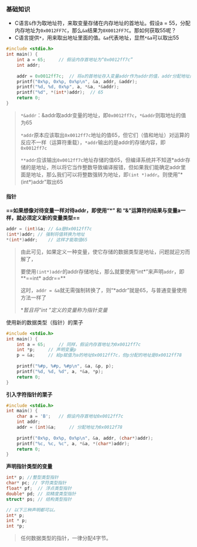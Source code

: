 ### 基础知识

+ C语言`&`作为取地址符，来取变量存储在内存地址的首地址。假设a = 55，分配内存地址为`0x0012FF7C`，那么`&a`结果为`0X0012FF7C`。那如何获取55呢？
+ C语言提供`*`，用来取出地址里面的值。`&a`代表地址，显然`*&a`可以取出55

``` c
#include <stdio.h>
int main() {
    int a = 65;		// 假设内存首地址为“0x0012ff7c”
    int addr;
    
    addr = 0x0012ff7c;	// 将a的首地址存入变量addr作为addr的值，addr分配地址应该是0x001277f8
    printf("0x%p, 0x%p, 0x%p\n", &a, addr, &addr);
    printf("%d, %d, 0x%p", a, *&a, *&addr);
    printf("%d", *(int*)addr);	// 65
    return 0;
}
```

> `*&addr`：&addr取addr变量的地址，即`0x0012ff7c`，`*&addr`则取地址的值为65
>
> `*addr`原本应该取出`0x0012ff7c`地址的值65，但它们（值和地址）对运算的反应不一样（运算符重载），`*addr`输出的是addr的存储内容，即`0x0012ff7c`
>
> `**addr`应该输出`0x0012ff7c`地址存储的值65，但编译系统并不知道*addr存储的是地址，所以将它当作整数导致编译报错，但如果我们能确定addr里面是地址，那么我们可以将整数强转为地址，即`(int *)addr`。则使用"\*(int\*)addr"取出65



#### 指针

**==如果想像对待变量一样对待addr，即使用“*” 和 “&”运算符的结果与变量a一样，就必须定义新的变量类型==**

``` c
addr = (int)&a;	// &a是0x0012ff7c
(int*)addr;	// 强制将值转换为地址
*(int*)addr;	// 这样才能取值65
```

> 由此可见，如果定义一种变量，使它存储的数据类型是地址，问题就迎刃而解了，
>
> 要使用`(int*)addr`的addr存储地址，那么就要使用“int*”来声明`addr`，即**==int\* addr==**
>
> 这时，`addr = &a`就无需强制转换了，则“*addr”就是65，与普通变量使用方法一样了
>
> **暂且将“int *”定义的变量称为指针变量**



使用新的数据类型（指针）的栗子

``` c
#include <stdio.h>
int main() {
    int a = 65;		// 同样，假设内存首地址为0x0012ff7c
    int *p;		// 声明变量p
    p = &a;		// 給p赋值为a的地址0x0012ff7c，但p分配的地址是0x0012ff78
    
    printf("%#p, %#p, %#p\n", &a, &p, p);
    printf("%d, %d, %d", a, *&a, *p);
    return 0;
}
```

**引入字符指针的栗子**

``` c
#include <stdio.h>
int main() {
    char a = 'B';	// 假设内存首地址0x0012ff7c
    int addr;
    addr = (int)&a;		// 分配地址为0x0012f78
    
    printf("0x%p, 0x%p, 0x%p\n", &a, addr, (char*)addr);
    printf("%c, %c, %c", a, *&a, *(char*)addr);
    return 0;
}
```

**声明指针类型的变量**

```c
int* p;	//整型类型指针
char* pc; // 字符类型指针
float* pf;	// 浮点类型指针
double* pd;	// 双精度类型指针
struct* ps;	// 结构类型指针

// 以下三种声明都可以。
int* p;
int * p;
int *p;
```

> 任何数据类型的指针，一律分配4字节。